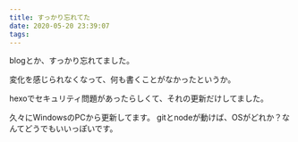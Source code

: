 ```yaml
---
title: すっかり忘れてた
date: 2020-05-20 23:39:07
tags:
---
```

blogとか、すっかり忘れてました。

変化を感じられなくなって、何も書くことがなかったというか。

hexoでセキュリティ問題があったらしくて、それの更新だけしてました。

久々にWindowsのPCから更新してます。
gitとnodeが動けば、OSがどれか？なんてどうでもいいっぽいです。
